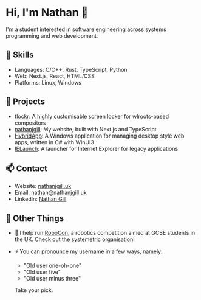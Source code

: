 # Hi, I'm Nathan 👋

I'm a student interested in software engineering across systems programming and web development.

## 🔧 Skills

- Languages: C/C++, Rust, TypeScript, Python
- Web: Next.js, React, HTML/CSS
- Platforms: Linux, Windows

## 📂 Projects

- [tlockr](https://github.com/OldUser101/tlockr): A highly customisable screen locker for wlroots-based compositors
- [nathanjgill](https://github.com/OldUser101/nathanjgill): My website, built with Next.js and TypeScript
- [HybridApp](https://github.com/OldUser101/HybridApp): A Windows application for managing desktop style web apps, written in C# with WinUI3
- [IELaunch](https://github.com/OldUser101/IELaunch): A launcher for Internet Explorer for legacy applications

## 📫 Contact

- Website: [nathanjgill.uk](https://nathanjgill.uk)
- Email: [nathan@nathanjgill.uk](mailto:nathan@nathanjgill.uk)
- LinkedIn: [Nathan Gill](https://www.linkedin.com/in/nathan-gill-olduser101)

## 🧩 Other Things

- 🤖 I help run [RoboCon](https://robocon.uk), a robotics competition aimed at GCSE students in the UK. Check out the [systemetric](https://github.com/systemetric) organisation!

- ⚡ You can pronounce my username in a few ways, namely:
  - "Old user one-oh-one"
  - "Old user five"
  - "Old user minus three"

  Take your pick.
